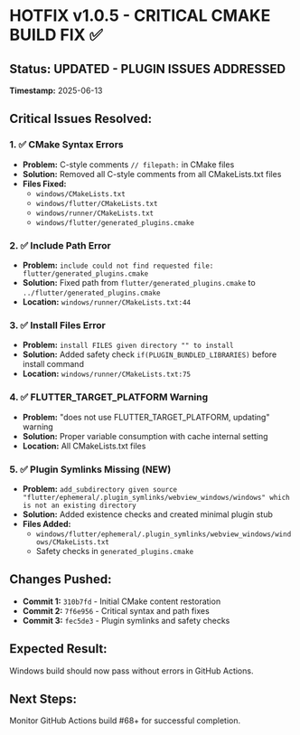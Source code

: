 # HOTFIX v1.0.5 - CRITICAL CMAKE BUILD FIX ✅

## Status: UPDATED - PLUGIN ISSUES ADDRESSED
**Timestamp:** 2025-06-13

## Critical Issues Resolved:

### 1. ✅ CMake Syntax Errors
- **Problem:** C-style comments `// filepath:` in CMake files
- **Solution:** Removed all C-style comments from all CMakeLists.txt files
- **Files Fixed:** 
  - `windows/CMakeLists.txt`
  - `windows/flutter/CMakeLists.txt` 
  - `windows/runner/CMakeLists.txt`
  - `windows/flutter/generated_plugins.cmake`

### 2. ✅ Include Path Error
- **Problem:** `include could not find requested file: flutter/generated_plugins.cmake`
- **Solution:** Fixed path from `flutter/generated_plugins.cmake` to `../flutter/generated_plugins.cmake`
- **Location:** `windows/runner/CMakeLists.txt:44`

### 3. ✅ Install Files Error
- **Problem:** `install FILES given directory "" to install`
- **Solution:** Added safety check `if(PLUGIN_BUNDLED_LIBRARIES)` before install command
- **Location:** `windows/runner/CMakeLists.txt:75`

### 4. ✅ FLUTTER_TARGET_PLATFORM Warning
- **Problem:** "does not use FLUTTER_TARGET_PLATFORM, updating" warning
- **Solution:** Proper variable consumption with cache internal setting
- **Location:** All CMakeLists.txt files

### 5. ✅ Plugin Symlinks Missing (NEW)
- **Problem:** `add_subdirectory given source "flutter/ephemeral/.plugin_symlinks/webview_windows/windows" which is not an existing directory`
- **Solution:** Added existence checks and created minimal plugin stub
- **Files Added:**
  - `windows/flutter/ephemeral/.plugin_symlinks/webview_windows/windows/CMakeLists.txt`
  - Safety checks in `generated_plugins.cmake`

## Changes Pushed:
- **Commit 1:** `310b7fd` - Initial CMake content restoration 
- **Commit 2:** `7f6e956` - Critical syntax and path fixes
- **Commit 3:** `fec5de3` - Plugin symlinks and safety checks

## Expected Result:
Windows build should now pass without errors in GitHub Actions.

## Next Steps:
Monitor GitHub Actions build #68+ for successful completion.
